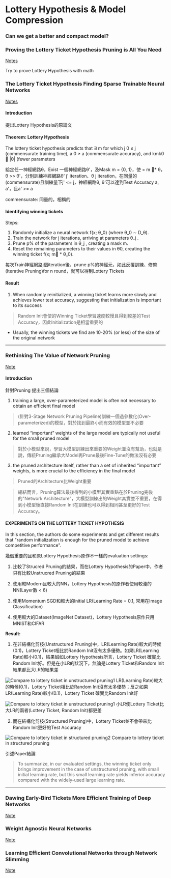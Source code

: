 # Lottery Hypothesis & Model Compression
### Can we get a better and compact model?

### Proving the Lottery Ticket Hypothesis Pruning is All You Need

[Notes](./Proving%20the%20Lottery%20Ticket%20Hypothesis%20Pruning%20is%20All%20You%20Need.pdf)
  
Try to prove Lottery Hypothesis with math

### The Lottery Ticket Hypothesis Finding Sparse Trainable Neural Networks

[Notes](./THE_LOTTERY_TICKET_HYPOTHESIS_FINDING_SPARSE_TRAINABLE_NEURAL_NETWORKS.pdf)

#### Introduction

提出Lottery Hypothesis的原論文

#### Theorem: Lottery Hypothesis

The lottery ticket hypothesis predicts that ∃ m for which j
0 ≤ j (commensurate
training time), a
0 ≥ a (commensurate accuracy), and kmk0  |θ| (fewer parameters

給定任一神經網路θ，Exist 一個神經網路θ'，及Mask m = {0, 1}，使 = m * θ，θ >> θ'，分別訓練神經網路θ' j' iteration、θ j iteration，在同量的(commensurate)且訓練量下j' <= j，神經網路θ, θ'可以達到Test Accuracy a, a'，且a' >= a

commensurate: 同量的，相稱的

#### Identifying winning tickets

Steps:

1. Randomly initialize a neural network f(x; θ_0) (where θ_0 ∼ D_θ).
2. Train the network for j iterations, arriving at parameters θ_j .
3. Prune p% of the parameters in θ_j , creating a mask m.
4. Reset the remaining parameters to their values in θ0, creating the winning ticket f(x; m * θ_0).

每次Train神經網路j個iteration後，prune p%的神經元，如此反覆訓練、修剪(Iterative Pruning)for n round，就可以得到Lottery Tickets

#### Result

1. When randomly reinitialized, a winning ticket
learns more slowly and achieves lower test accuracy, suggesting that initialization is important to
its success

> Random Init會使的Winning Ticket學習速度較慢且得到較差的Test Accuracy，因此Initialization是相當重要的

- Usually, the winning tickets we find are 10-20% (or less) of the size of the original network
 
---

### Rethinking The Value of Network Pruning

[Note](./RETHINKING%20THE%20VALUE%20OF%20NETWORK%20PRUNING.pdf)

#### Introduction

針對Pruning 提出三個結論

1. training a large, over-parameterized
model is often not necessary to obtain an efficient final model

> (針對3-Stage Network Pruning Pipeline)訓練一個過參數化(Over-parameterized)的模型，對於找到最終小而有效的模型並不必要

2. learned “important” weights of the large model are typically not useful for the small pruned
model

> 對於小模型來說，學習大模型訓練出來重要的Weight並沒有幫助，也就是說，傳統Pruning繼承大Model再Prune最後Fine-Tune的做法沒有必要

3. the pruned architecture itself, rather than a set of inherited “important”
weights, is more crucial to the efficiency in the final model

> Pruned的Architecture比Weight重要

> 總結而言，Pruning算法最後得到的小模型其實重點在於Pruning完後的"Network Architecture"，大模型訓練出的Weight其實並不重要，在得到小模型後直接Random Init在訓練也可以得到相同甚至更好的Test Accuracy。

#### EXPERIMENTS ON THE LOTTERY TICKET HYPOTHESIS 

In this section, the authors do some experiments and get different results that "random initialization is enough for the pruned model to achieve competitive performance".

幾個重要的且和原Lottery Hypothesis原作不一樣的evaluation settings:

1. 比較了Strucred Pruning的結果，而在Lottery Hypothesis的Paper中，作者只有比較Unstrucred Pruning的結果

2. 使用較Modern且較大的NN，Lottery Hypothesis的原作者使用較淺的NN(Layer數 < 6)
   
3. 使用Momentum SGD和較大的Initial LR(Learning Rate = 0.1, 常用在Image Classification)
   
4. 使用較大的Dataset(ImageNet Dataset)，Lottery Hypothesis原作只用MNIST和CIFAR


**Result:**

1. 在非結構化剪枝(Unstructured Pruning)中，LR(Learning Rate)較大的時候(0.1)，Lottery Ticket相比於Random Init沒有太多優勢。如果LR(Learning Rate)較小(0.1)，結果誠如Lottery Hypothesis所言，Lottery Ticket 確實比Random Init好。但是在小LR的狀況下，無論是Lottery Ticket和Random Init結果都比大LR的結果差

![Compare to lottery ticket in unstructured pruning1](unstructured_prune_res.png)
LR(Learning Rate)較大的時候(0.1)，Lottery Ticket相比於Random Init沒有太多優勢；反之如果LR(Learning Rate)較小(0.1)，Lottery Ticket 確實比Random Init好

![Compare to lottery ticket in unstructured pruning1](unstructured_prune_res2.png)
小LR使Lottery Ticket比大LR的兩者(Lottery Ticket, Random Init)都更差
   
2. 而在結構化剪枝(Structured Pruning)中，Lottery Ticket並不會帶來比Random Init更好的Test Accuracy

![Compare to lottery ticket in structured pruning2](structured_prune_res.png)
Compare to lottery ticket in structured pruning

引述Paper結論

>  To summarize, in our evaluated settings, the winning ticket only brings improvement in the case of unstructured pruning, with small initial learning rate, but this small learning rate yields inferior accuracy compared with the widely-used large learning rate.

---

### Dawing Early-Bird Tickets More Efficient Training of Deep Networks

[Note](./DRAWING_EARLY-BIRD_TICKETS_TOWARDS_MORE_EFFICIENT_TRAINING_OF_DEEP_NETWORKS.pdf)

### Weight Agnostic Neural Networks

[Note](./Weight_Agnostic_Neural_Networks.pdf)

### Learning Efficient Convolutional Networks through Network Slimming

[Note](./Learning_Efficient_Convolutional_Networks_through_Network_Slimming.pdf)